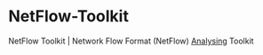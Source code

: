 # NetFlow-Toolkit
NetFlow Toolkit | Network Flow Format (NetFlow) [Analysing](https://youtube.com/playlist?list=PL9V4Zu3RroiWqr2YTIFniPf5GDp6WteEV&si=CiOTgkl-RWMihxkb) Toolkit
